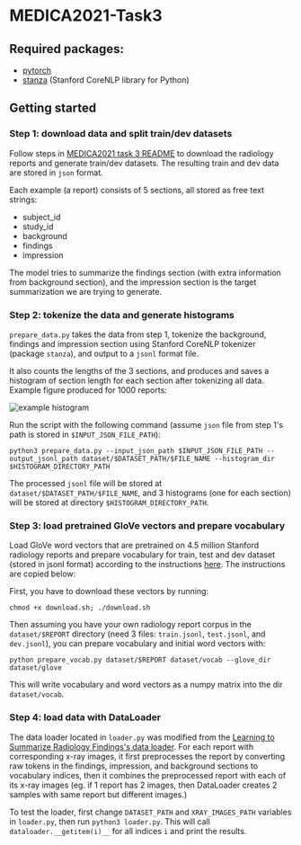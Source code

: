 # MEDICA2021-Task3

## Required packages:
- [pytorch](https://pytorch.org/get-started/locally/)
- [stanza](https://stanfordnlp.github.io/stanza/) (Stanford CoreNLP library for Python)

## Getting started
### Step 1: download data and split train/dev datasets
Follow steps in [MEDICA2021 task 3 README](https://github.com/abachaa/MEDIQA2021/tree/main/Task3) to download the radiology reports and generate train/dev datasets. The resulting train and dev data are stored in `json` format.

Each example (a report) consists of 5 sections, all stored as free text strings:

- subject_id
- study_id
- background
- findings
- impression

The model tries to summarize the findings section (with extra information from background section), and the impression section is the target summarization we are trying to generate.

### Step 2: tokenize the data and generate histograms
`prepare_data.py` takes the data from step 1, tokenize the background, findings and impression section using Stanford CoreNLP tokenizer (package `stanza`), and output to a `jsonl` format file.

It also counts the lengths of the 3 sections, and produces and saves a histogram of section length for each section after tokenizing all data. Example figure produced for 1000 reports:

![example histogram](https://i.imgur.com/kT1RnVr.png)

Run the script with the following command (assume `json` file from step 1's path is stored in `$INPUT_JSON_FILE_PATH`):

```
python3 prepare_data.py --input_json_path $INPUT_JSON_FILE_PATH --output_jsonl_path dataset/$DATASET_PATH/$FILE_NAME --histogram_dir $HISTOGRAM_DIRECTORY_PATH
```

The processed `jsonl` file will be stored at `dataset/$DATASET_PATH/$FILE_NAME`, and 3 histograms (one for each section) will be stored at directory `$HISTOGRAM_DIRECTORY_PATH`.

### Step 3: load pretrained GloVe vectors and prepare vocabulary
Load GloVe word vectors that are pretrained on 4.5 million Stanford radiology reports and prepare vocabulary for train, test and dev dataset (stored in jsonl format) according to the instructions [here](https://github.com/yuhaozhang/summarize-radiology-findings#preparation). The instructions are copied below:

First, you have to download these vectors by running:
```
chmod +x download.sh; ./download.sh
```

Then assuming you have your own radiology report corpus in the `dataset/$REPORT` directory (need 3 files: `train.jsonl`, `test.jsonl`, and `dev.jsonl`), you can prepare vocabulary and initial word vectors with:
```
python prepare_vocab.py dataset/$REPORT dataset/vocab --glove_dir dataset/glove
```

This will write vocabulary and word vectors as a numpy matrix into the dir `dataset/vocab`.


### Step 4: load data with DataLoader
The data loader located in `loader.py` was modified from the [Learning to Summarize Radiology Findings's data loader](https://github.com/yuhaozhang/summarize-radiology-findings/blob/master/data/loader.py). For each report with corresponding x-ray images, it first preprocesses the report by converting raw tokens in the findings, impression, and background sections to vocabulary indices, then it combines the preprocessed report with each of its x-ray images (eg. if 1 report has 2 images, then DataLoader creates 2 samples with same report but different images.)

To test the loader, first change `DATASET_PATH` and `XRAY_IMAGES_PATH` variables in `loader.py`, then run `python3 loader.py`. This will call `dataloader.__getitem(i)__` for all indices `i` and print the results.
